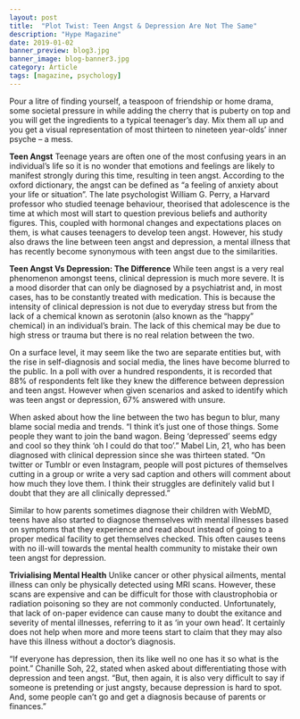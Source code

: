 ```yaml
---
layout: post
title:  "Plot Twist: Teen Angst & Depression Are Not The Same"
description: "Hype Magazine"
date: 2019-01-02
banner_preview: blog3.jpg
banner_image: blog-banner3.jpg
category: Article
tags: [magazine, psychology]
---
```


Pour a litre of finding yourself, a teaspoon of friendship or home drama, some societal pressure in while adding the cherry that is puberty on top and you will get the ingredients to a typical teenager’s day. Mix them all up and you get a visual representation of most thirteen to nineteen year-olds’ inner psyche – a mess.

**Teen Angst**
Teenage years are often one of the most confusing years in an individual’s life so it is no wonder that emotions and feelings are likely to manifest strongly during this time, resulting in teen angst.  According to the oxford dictionary, the angst can be defined as  “a feeling of anxiety about your life or situation”. The late psychologist William G. Perry, a Harvard professor who studied teenage behaviour, theorised that adolescence is the time at which most will start to question previous beliefs and authority figures. This, coupled with hormonal changes and expectations places on them, is what causes teenagers to develop teen angst. However, his study also draws the line between teen angst and depression, a mental illness that has recently become synonymous with teen angst due to the similarities.

**Teen Angst Vs Depression: The Difference**
While teen angst is a very real phenomenon amongst teens, clinical depression is much more severe. It is a mood disorder that can only be diagnosed by a psychiatrist and, in most cases, has to be constantly treated with medication. This is because the intensity of clinical depression is not due to everyday stress but from the lack of a chemical known as serotonin (also known as the “happy” chemical) in an individual’s brain. The lack of this chemical may be due to high stress or trauma but there is no real relation between the two.

On a surface level, it may seem like the two are separate entities but, with the rise in self-diagnosis and social media, the lines have become blurred to the public. In a poll with over a hundred respondents, it is recorded that 88% of respondents felt like they knew the difference between depression and teen angst. However when given scenarios and asked to identify which was teen angst or depression, 67% answered with unsure.

When asked about how the line between the two has begun to blur, many blame social media and trends. “I think it’s just one of those things. Some people they want to join the band wagon. Being ‘depressed’ seems edgy and cool so they think ‘oh I could do that too’.” Mabel Lin, 21, who has been diagnosed with clinical depression since she was thirteen stated. “On twitter or Tumblr or even Instagram, people will post pictures of themselves cutting in a group or write a very sad caption and others will comment about how much they love them. I think their struggles are definitely valid but I doubt that they are all clinically depressed.”

Similar to how parents sometimes diagnose their children with WebMD, teens have also started to diagnose themselves with mental illnesses based on symptoms that they experience and read about instead of going to a proper medical facility to get themselves checked. This often causes teens with no ill-will towards the mental health community to mistake their own teen angst for depression.

**Trivialising Mental Health**
Unlike cancer or other physical ailments, mental illness can only be physically detected using MRI scans. However, these scans are expensive and can be difficult for those with claustrophobia or radiation poisoning so they are not commonly conducted. Unfortunately, that lack of on-paper evidence can cause many to doubt the exitance and severity of mental illnesses, referring to it as ‘in your own head’. It certainly does not help when more and more teens start to claim that they may also have this illness without a doctor’s diagnosis.

“If everyone has depression, then its like well no one has it so what is the point.” Chanille Soh, 22, stated when asked about differentiating those with depression and teen angst. “But, then again, it is also very difficult to say if someone is pretending or just angsty, because depression is hard to spot. And, some people can’t go and get a diagnosis because of parents or finances.”
